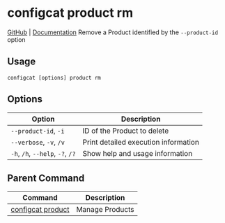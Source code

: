 # configcat product rm
[GitHub](https://github.com/configcat/cli) | [Documentation](https://configcat.com/docs/advanced/cli)
Remove a Product identified by the `--product-id` option
## Usage
```
configcat [options] product rm
```
## Options
| Option | Description |
| ------ | ----------- |
| `--product-id`, `-i` | ID of the Product to delete |
| `--verbose`, `-v`, `/v` | Print detailed execution information |
| `-h`, `/h`, `--help`, `-?`, `/?` | Show help and usage information |
## Parent Command
| Command | Description |
| ------ | ----------- |
| [configcat product](configcat-product.md) | Manage Products |
